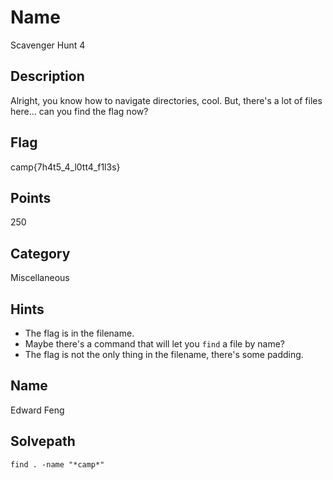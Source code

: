 # Name
Scavenger Hunt 4

## Description
Alright, you know how to navigate directories, cool.
But, there's a lot of files here... can you find the flag now?

## Flag
camp{7h4t5_4_l0tt4_f1l3s}

## Points
250

## Category
Miscellaneous

## Hints
* The flag is in the filename.
* Maybe there's a command that will let you `find` a file by name?
* The flag is not the only thing in the filename, there's some padding.

## Name
Edward Feng

## Solvepath
`find . -name "*camp*"`
